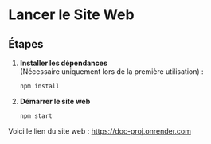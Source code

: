 # Lancer le Site Web

## Étapes

1. **Installer les dépendances**  
   (Nécessaire uniquement lors de la première utilisation) :
   ```bash
   npm install

2. **Démarrer le site web**
   ```bash
   npm start
   
Voici le lien du site web : https://doc-proj.onrender.com
